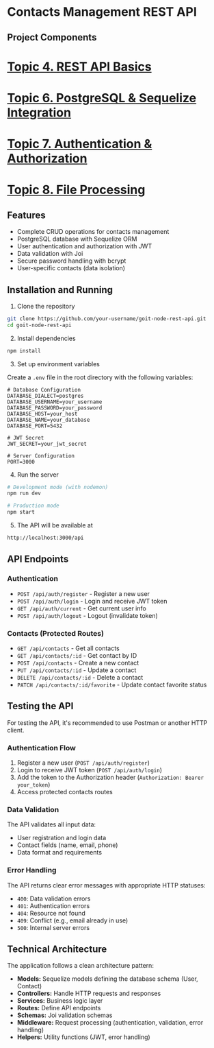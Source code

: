# Contacts Management REST API

## Project Components

# [**Topic 4. REST API Basics**](./hw02_express.md)

# [**Topic 6. PostgreSQL & Sequelize Integration**](./hw04_postgres.md)

# [**Topic 7. Authentication & Authorization**](./hw07_authentication.md)

# [**Topic 8. File Processing**](./hw08_file_Processing.md)

## Features

- Complete CRUD operations for contacts management
- PostgreSQL database with Sequelize ORM
- User authentication and authorization with JWT
- Data validation with Joi
- Secure password handling with bcrypt
- User-specific contacts (data isolation)

## Installation and Running

1. Clone the repository

```bash
git clone https://github.com/your-username/goit-node-rest-api.git
cd goit-node-rest-api
```

2. Install dependencies

```bash
npm install
```

3. Set up environment variables

Create a `.env` file in the root directory with the following variables:

```
# Database Configuration
DATABASE_DIALECT=postgres
DATABASE_USERNAME=your_username
DATABASE_PASSWORD=your_password
DATABASE_HOST=your_host
DATABASE_NAME=your_database
DATABASE_PORT=5432

# JWT Secret
JWT_SECRET=your_jwt_secret

# Server Configuration
PORT=3000
```

4. Run the server

```bash
# Development mode (with nodemon)
npm run dev

# Production mode
npm start
```

5. The API will be available at

```bash
http://localhost:3000/api
```

## API Endpoints

### Authentication

- `POST /api/auth/register` - Register a new user
- `POST /api/auth/login` - Login and receive JWT token
- `GET /api/auth/current` - Get current user info
- `POST /api/auth/logout` - Logout (invalidate token)

### Contacts (Protected Routes)

- `GET /api/contacts` - Get all contacts
- `GET /api/contacts/:id` - Get contact by ID
- `POST /api/contacts` - Create a new contact
- `PUT /api/contacts/:id` - Update a contact
- `DELETE /api/contacts/:id` - Delete a contact
- `PATCH /api/contacts/:id/favorite` - Update contact favorite status

## Testing the API

For testing the API, it's recommended to use Postman or another HTTP client.

### Authentication Flow

1. Register a new user (`POST /api/auth/register`)
2. Login to receive JWT token (`POST /api/auth/login`)
3. Add the token to the Authorization header (`Authorization: Bearer your_token`)
4. Access protected contacts routes

### Data Validation

The API validates all input data:

- User registration and login data
- Contact fields (name, email, phone)
- Data format and requirements

### Error Handling

The API returns clear error messages with appropriate HTTP statuses:

- `400`: Data validation errors
- `401`: Authentication errors
- `404`: Resource not found
- `409`: Conflict (e.g., email already in use)
- `500`: Internal server errors

## Technical Architecture

The application follows a clean architecture pattern:

- **Models:** Sequelize models defining the database schema (User, Contact)
- **Controllers:** Handle HTTP requests and responses
- **Services:** Business logic layer
- **Routes:** Define API endpoints
- **Schemas:** Joi validation schemas
- **Middleware:** Request processing (authentication, validation, error handling)
- **Helpers:** Utility functions (JWT, error handling)
